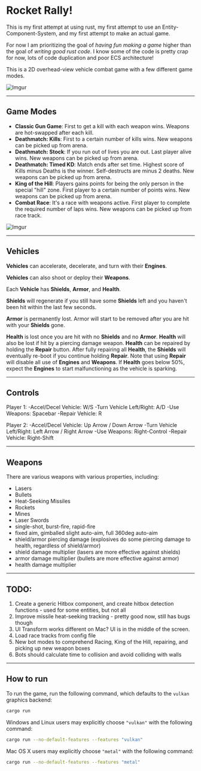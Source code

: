 # Rocket Rally!

This is my first attempt at using rust, my first attempt to use an Entity-Component-System, and my first attempt to make an actual game.

For now I am prioritizing the goal of *having fun making a game* higher than the goal of *writing good rust code*. I know some of the code is pretty crap for now, lots of code duplication and poor ECS architecture!

This is a 2D overhead-view vehicle combat game with a few different game modes.


![Imgur](https://i.imgur.com/nNXtVhu.png)

---

## Game Modes
- __Classic Gun Game__: First to get a kill with each weapon wins. Weapons are hot-swapped after each kill.
- __Deathmatch: Kills__: First to a certain number of kills wins. New weapons can be picked up from arena.
- __Deathmatch: Stock__: If you run out of lives you are out. Last player alive wins. New weapons can be picked up from arena.
- __Deathmatch: Timed KD__: Match ends after set time. Highest score of Kills minus Deaths is the winner. Self-destructs are minus 2 deaths. New weapons can be picked up from arena.
- __King of the Hill__: Players gains points for being the only person in the special "hill" zone. First player to a certain number of points wins. New weapons can be picked up from arena.
- __Combat Race__: It's a race with weapons active. First player to complete the required number of laps wins. New weapons can be picked up from race track.

![Imgur](https://i.imgur.com/bwNjzz2.png)

---


## Vehicles

__Vehicles__ can accelerate, decelerate, and turn with their __Engines__.

__Vehicles__ can also shoot or deploy their __Weapons__.

Each __Vehicle__ has __Shields__, __Armor__, and __Health__. 

__Shields__ will regenerate if you still have some __Shields__ left and you haven't been hit within the last few seconds.

__Armor__ is permanently lost. Armor will start to be removed after you are hit with your __Shields__ gone.

__Health__ is lost once you are hit with no __Shields__ and no __Armor__. __Health__ will also be lost if hit by a piercing damage weapon. __Health__ can be repaired by holding the __Repair__ button. 
After fully repairing all __Health__, the __Shields__ will eventually re-boot if you continue holding __Repair__.
Note that using __Repair__ will disable all use of __Engines__ and __Weapons__. If __Health__ goes below 50%, expect the
__Engines__ to start malfunctioning as the vehicle is sparking.

---

## Controls

Player 1:
-Accel/Decel Vehicle: W/S
-Turn Vehicle Left/Right: A/D
-Use Weapons: Spacebar
-Repair Vehicle: R

Player 2:
-Accel/Decel Vehicle: Up Arrow / Down Arrow
-Turn Vehicle Left/Right: Left Arrow / Right Arrow
-Use Weapons: Right-Control
-Repair Vehicle: Right-Shift

---

## Weapons

There are various weapons with various properties, including:
* Lasers
* Bullets
* Heat-Seeking Missiles
* Rockets
* Mines
* Laser Swords
* single-shot, burst-fire, rapid-fire
* fixed aim, gimballed slight auto-aim, full 360deg auto-aim
* shield/armor piercing damage 
    (explosives do some piercing damage to health, regardless of shield/armor)
* shield damage multiplier
    (lasers are more effective against shields)
* armor damage multiplier
    (bullets are more effective against armor)
* health damage multiplier
---


## TODO:
1. Create a generic Hitbox component, and create hitbox detection functions - used for some entities, but not all
1. Improve missile heat-seeking tracking - pretty good now, still has bugs though
1. UI Transform works different on Mac? UI is in the middle of the screen.
1. Load race tracks from config file
1. New bot modes to comprehend Racing, King of the Hill, repairing, and picking up new weapon boxes
1. Bots should calculate time to collision and avoid colliding with walls

---


## How to run

To run the game, run the following command, which defaults to the `vulkan` graphics backend:

```bash
cargo run
```

Windows and Linux users may explicitly choose `"vulkan"` with the following command:

```bash
cargo run --no-default-features --features "vulkan"
```

Mac OS X users may explicitly choose `"metal"` with the following command:

```bash
cargo run --no-default-features --features "metal"
```
